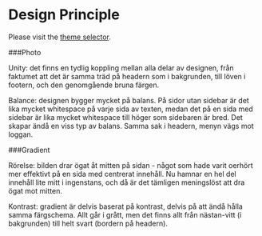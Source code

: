 Design Principle
===============

Please visit the [theme selector](theme-selector).

###Photo

Unity: det finns en tydlig koppling mellan alla delar av designen, från faktumet att det är samma träd på headern som i bakgrunden, till löven i footern, och den genomgående bruna färgen.

Balance: designen bygger mycket på balans. På sidor utan sidebar är det lika mycket whitespace på varje sida av texten, medan det på en sida med sidebar är lika mycket whitespace till höger som sidebaren är bred. Det skapar ändå en viss typ av balans. Samma sak i headern, menyn vägs mot loggan.

###Gradient

Rörelse: bilden drar ögat åt mitten på sidan - något som hade varit oerhört mer effektivt på en sida med centrerat innehåll. Nu hamnar en hel del innehåll lite mitt i ingenstans, och då är det tämligen meningslöst att dra ögat mot mitten.

Kontrast: gradient är delvis baserat på kontrast, delvis på att ändå hålla samma färgschema. Allt går i grått, men det finns allt från nästan-vitt (i bakgrunden) till helt svart (bordern på headern).
